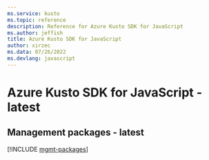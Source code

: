 ```yaml
---
ms.service: kusto
ms.topic: reference
description: Reference for Azure Kusto SDK for JavaScript
ms.author: jeffish
title: Azure Kusto SDK for JavaScript
author: xirzec
ms.data: 07/26/2022
ms.devlang: javascript
---
```

# Azure Kusto SDK for JavaScript - latest

## Management packages - latest
[!INCLUDE [mgmt-packages](kusto-mgmt-index.md)]